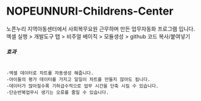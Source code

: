 # NOPEUNNURI-Childrens-Center
노픈누리 지역아동센터에서 사회복무요원 근무하며 만든 업무자동화 프로그램 입니다.   
엑셀 실행 > 개발도구 탭 > 비주얼 베이직 > 모듈생성 > github 코드 복사/붙여넣기

##### 효과
<precode>
<code>
-엑셀 데이터로 차트를 자동생성 해줍니다.     
-아이들의 평가 데이터를 가지고 일일이 차트를 만들지 않아도 됩니다.          
-데이터가 많아질수록 기하급수적으로 업무 시간을 단축 시킬 수 있습니다.          
-단순반복업무시 생기는 오류를 줄일 수 있습니다.             
</code>
</precode>
